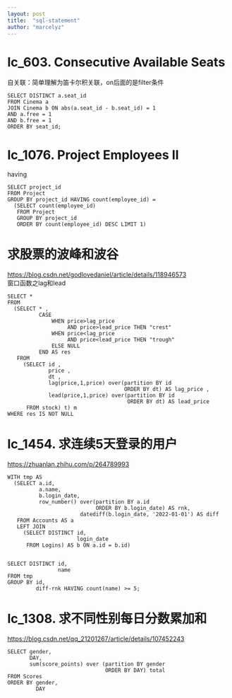 ```yaml
---
layout: post
title:  "sql-statement"
author: "marcelyz"
---
```


# lc_603. Consecutive Available Seats
自关联：简单理解为笛卡尔积关联，on后面的是filter条件
```
SELECT DISTINCT a.seat_id
FROM Cinema a
JOIN Cinema b ON abs(a.seat_id - b.seat_id) = 1
AND a.free = 1
AND b.free = 1
ORDER BY seat_id;
```

# lc_1076. Project Employees II
having
```
SELECT project_id
FROM Project
GROUP BY project_id HAVING count(employee_id) =
  (SELECT count(employee_id)
   FROM Project
   GROUP BY project_id
   ORDER BY count(employee_id) DESC LIMIT 1)
```

# 求股票的波峰和波谷
https://blog.csdn.net/godlovedaniel/article/details/118946573  
窗口函数之lag和lead
```
SELECT *
FROM
  (SELECT * ,
          CASE
              WHEN price>lag_price
                   AND price>lead_price THEN "crest"
              WHEN price<lag_price
                   AND price<lead_price THEN "trough"
              ELSE NULL
          END AS res
   FROM
     (SELECT id ,
             price ,
             dt ,
             lag(price,1,price) over(partition BY id
                                     ORDER BY dt) AS lag_price ,
             lead(price,1,price) over(partition BY id
                                      ORDER BY dt) AS lead_price
      FROM stock) t) m
WHERE res IS NOT NULL
```

# lc_1454. 求连续5天登录的用户
https://zhuanlan.zhihu.com/p/264789993  
```
WITH tmp AS
  (SELECT a.id,
          a.name,
          b.login_date,
          row_number() over(partition BY a.id
                            ORDER BY b.login_date) AS rnk,
                       datediff(b.login_date, '2022-01-01') AS diff
   FROM Accounts AS a
   LEFT JOIN
     (SELECT DISTINCT id,
                      login_date
      FROM Logins) AS b ON a.id = b.id)


SELECT DISTINCT id,
                name
FROM tmp
GROUP BY id,
         diff-rnk HAVING count(name) >= 5;
```

# lc_1308. 求不同性别每日分数累加和
https://blog.csdn.net/qq_21201267/article/details/107452243
```
SELECT gender,
       DAY,
       sum(score_points) over (partition BY gender
                               ORDER BY DAY) total
FROM Scores
ORDER BY gender,
         DAY
```